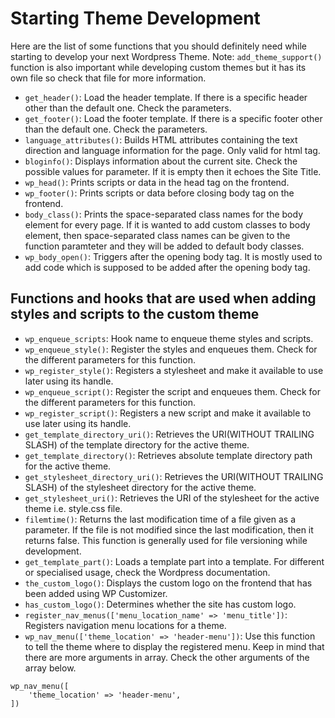 # Starting Theme Development
Here are the list of some functions that you should definitely need while starting to develop your next Wordpress Theme.
Note: `add_theme_support()` function is also important while developing custom themes but it has its own file so check that file for more information. 
- `get_header()`: Load the header template. If there is a specific header other than the default one. Check the parameters.
- `get_footer()`: Load the footer template. If there is a specific footer other than the default one. Check the parameters.
- `language_attributes()`: Builds HTML attributes containing the text direction and language information for the page. Only valid for html tag.
- `bloginfo()`: Displays information about the current site. Check the possible values for parameter. If it is empty then it echoes the Site Title.
- `wp_head()`: Prints scripts or data in the head tag on the frontend.
- `wp_footer()`: Prints scripts or data before closing body tag on the frontend.
- `body_class()`: Prints the space-separated class names for the body element for every page. If it is wanted to add custom classes to body element, then space-separated class names can be given to the function paramteter and they will be added to default body classes.
- `wp_body_open()`: Triggers after the opening body tag. It is mostly used to add code which is supposed to be added after the opening body tag.
## Functions and hooks that are used when adding styles and scripts to the custom theme
- `wp_enqueue_scripts`: Hook name to enqueue theme styles and scripts. 
- `wp_enqueue_style()`: Register the styles and enqueues them. Check for the different parameters for this function.
- `wp_register_style()`: Registers a stylesheet and make it available to use later using its handle.
- `wp_enqueue_script()`: Register the script and enqueues them. Check for the different parameters for this function.
- `wp_register_script()`: Registers a new script and make it available to use later using its handle.
- `get_template_directory_uri()`: Retrieves the URI(WITHOUT TRAILING SLASH) of the template directory for the active theme.
- `get_template_directory()`: Retrieves absolute template directory path for the active theme. 
- `get_stylesheet_directory_uri()`: Retrieves the URI(WITHOUT TRAILING SLASH) of the stylesheet directory for the active theme.
- `get_stylesheet_uri()`: Retrieves the URI of the stylesheet for the active theme i.e. style.css file.
- `filemtime()`: Returns the last modification time of a file given as a parameter. If the file is not modified since the last modification, then it returns false. This function is generally used for file versioning while development.
- `get_template_part()`: Loads a template part into a template. For different or specialised usage, check the Wordpress documentation.
- `the_custom_logo()`: Displays the custom logo on the frontend that has been added using WP Customizer.
- `has_custom_logo()`: Determines whether the site has custom logo.
- `register_nav_menus(['menu_location_name' => 'menu_title'])`: Registers navigation menu locations for a theme. 
- `wp_nav_menu(['theme_location' => 'header-menu'])`: Use this function to tell the theme where to display the registered menu. Keep in mind that there are more arguments in array. Check the other arguments of the array below.
```
wp_nav_menu([
    'theme_location' => 'header-menu',
])
```